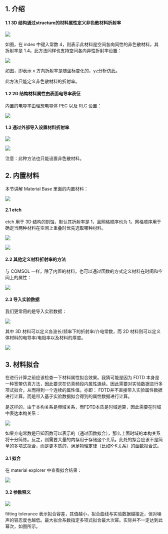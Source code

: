 ## 1. 介绍
#### 1.1 3D 结构通过structure的材料属性定义非色散材料折射率
![](index_files/7244f11c-367f-486f-93da-9fb228430643.png)

如图，在 index 中键入常数 4，则表示此材料是空间各向同性的非色散材料，其折射率是 1.4。此方法同样也支持空间各向异性折射率设置：

![](index_files/3eae67f8-a98e-4e80-82f8-55c2d4e1c6f5.png)

如图，即表示 x 方向折射率是随坐标变化的，yz分析仿此。

此方法只能定义非色散材料的折射率。

#### 1.2 2D 结构材料属性由表面电导率表征

内置的电导率由理想电导体 PEC 以及 RLC 设置：

![](index_files/2b615614-9708-480b-b4f2-bf20702d8c03.png)

#### 1.3 通过外部导入设置材料折射率

![](index_files/61001d08-2d5e-440b-a85b-e03ee20d0130.png)

![](index_files/5af39304-5046-4b96-8a45-824df01f2ade.jpg)

注意：此种方法也只能设置非色散材料。

## 2. 内置材料

本节讲解 Material Base 里面的内置材料：

![](index_files/7f9ce7cd-8b2c-4cb9-98b5-fbf3f52ed1d9.png)

#### 2.1 etch

etch 用于 3D 结构的刻蚀，默认其折射率是 1，且网格顺序也为 1。网格顺序用于确定当两种材料在空间上重叠时优先选取哪种材料。

![](index_files/716b224b-415a-40cd-a80f-42bb94c37441.png)

![](index_files/1d661096-f5cd-48cb-a20b-79300a993c5e.jpg)

#### 2.2 其他定义材料折射率的方法

与 COMSOL 一样，除了内置的材料，也可以通过函数的方式定义材料在时间和空间上的属性：

![](index_files/0c04a4bb-b350-4597-8eb9-50634695324a.png)

#### 2.3 导入实验数据

我们更常用的是导入实验数据：

![](index_files/87aebb8d-dd09-41b8-bd46-d42f9cd590b9.png)

其中 3D 材料可以定义各波长/频率下的折射率/介电常数，而 2D 材料则可以定义体材料的电导率/电阻率以及材料的厚度。

![](index_files/4bc63730-f6af-4c28-a907-6a66fc640931.png)

## 3. 材料拟合

在进行计算之前应该检查一下材料属性拟合效果。我猜可能是因为 FDTD 本身是一种宽带仿真方法，因此要求在仿真频段内属性连续。因此需要对实验数据进行多项式拟合，从而得到一个连续的属性值。亦即： FDTD并不直接带入实验属性数据进行计算，而是带入基于实验数据拟合得到的属性数据进行计算。

是这样的，由于本构关系是频域关系，而FDTD本质是时域运算，因此需要在时域中表达本构关系：

![](index_files/7be42f62-c2d0-4658-b318-315aa58c6cec.jpg)

如果介电常数是已知函数可以表示的（通过函数拟合），那么上面时域的本构关系将十分简练。反之，则需要大量的内存用于存储这个关系。此处的拟合应该不是简单的多项式拟合，而是更本质的，满足物理定律（比如K-K关系）的函数拟合式。

#### 3.1 拟合

在 material explorer 中查看拟合结果：

![](index_files/917c827b-185e-4b28-a438-3c2d381c8274.png)

#### 3.2 参数释义

![](index_files/4f37e3cf-8e50-4171-9a7b-df5e75fcc77d.png)

fitting tolerance 表示拟合容差，其值越小，拟合曲线与实验数据越接近，但对噪声的容忍度也越低。最大拟合系数指定多项式拟合最大次幂。实际并不一定达到此幂次，如图所示。
